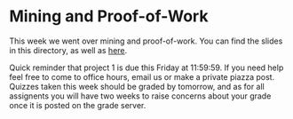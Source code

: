 # Mining and Proof-of-Work

This week we went over mining and proof-of-work. You can find the slides in this directory, as well as [here](https://docs.google.com/presentation/d/1aee_mna_LGCu-3qPCXEQtw6HLzRK440gmi09cZc32IY/edit?usp=sharing).

Quick reminder that project 1 is due this Friday at 11:59:59. If you need help feel free to come to office hours, email us or make a private piazza post. Quizzes taken this week should be graded by tomorrow, and as for all assignents you will have two weeks to raise concerns about your grade once it is posted on the grade server. 